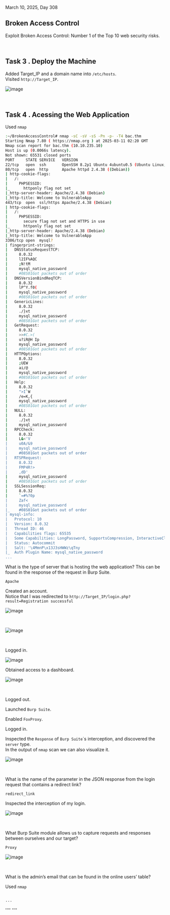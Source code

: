 March 10, 2025, Day 308<br>

<h2>Broken Access Control</h2>
<p>Exploit Broken Access Control: Number 1 of the Top 10 web security risks.</p>

<br>


<h2>Task 3 . Deploy the Machine</h2>

<p>Added Target_IP and a domain name into <code>/etc/hosts</code>.<br>
Visited <code>http://Target_IP</code>.</p>

![image](https://github.com/user-attachments/assets/fd773358-d96b-403f-9813-f3f53bb3f06f)

<br>

<h2>Task 4 . Acessing the Web Application</h2>

<p>Used <code>nmap</code></p>

```bash
:~/BrokenAccessControl# nmap -sC -sV -sS -Pn -p- -T4 bac.thm
Starting Nmap 7.80 ( https://nmap.org ) at 2025-03-11 02:20 GMT
Nmap scan report for bac.thm (10.10.235.10)
Host is up (0.0066s latency).
Not shown: 65531 closed ports
PORT     STATE SERVICE   VERSION
22/tcp   open  ssh       OpenSSH 8.2p1 Ubuntu 4ubuntu0.5 (Ubuntu Linux; protocol 2.0)
80/tcp   open  http      Apache httpd 2.4.38 ((Debian))
| http-cookie-flags: 
|   /: 
|     PHPSESSID: 
|_      httponly flag not set
|_http-server-header: Apache/2.4.38 (Debian)
|_http-title: Welcome to VulnerableApp
443/tcp  open  ssl/https Apache/2.4.38 (Debian)
| http-cookie-flags: 
|   /: 
|     PHPSESSID: 
|       secure flag not set and HTTPS in use
|_      httponly flag not set
|_http-server-header: Apache/2.4.38 (Debian)
|_http-title: Welcome to VulnerableApp
3306/tcp open  mysql?
| fingerprint-strings: 
|   DNSStatusRequestTCP: 
|     8.0.32
|     l2IF%AQC
|     ;N!tM
|     mysql_native_password
|     #08S01Got packets out of order
|   DNSVersionBindReqTCP: 
|     8.0.32
|     lP^Y.f0(
|     mysql_native_password
|     #08S01Got packets out of order
|   GenericLines: 
|     8.0.32
|     ./}xt
|     mysql_native_password
|     #08S01Got packets out of order
|   GetRequest: 
|     8.0.32
|     >>#C.>(
|     u?iR@H Ip
|     mysql_native_password
|     #08S01Got packets out of order
|   HTTPOptions: 
|     8.0.32
|     ;UEW
|     ai/@
|     mysql_native_password
|     #08S01Got packets out of order
|   Help: 
|     8.0.32
|     ">I`W
|     /e=K,{
|     mysql_native_password
|     #08S01Got packets out of order
|   NULL: 
|     8.0.32
|     ./}xt
|     mysql_native_password
|   RPCCheck: 
|     8.0.32
|     L&<'V
|     u0A/&9
|     mysql_native_password
|     #08S01Got packets out of order
|   RTSPRequest: 
|     8.0.32
|     FMP4R!>
|     ,dD'
|     mysql_native_password
|     #08S01Got packets out of order
|   SSLSessionReq: 
|     8.0.32
|     `=#%?0p
|     Zaf<
|     mysql_native_password
|_    #08S01Got packets out of order
| mysql-info: 
|   Protocol: 10
|   Version: 8.0.32
|   Thread ID: 46
|   Capabilities flags: 65535
|   Some Capabilities: LongPassword, SupportsCompression, InteractiveClient, LongColumnFlag, ConnectWithDatabase, IgnoreSigpipes, FoundRows, Support41Auth, SupportsLoadDataLocal, SupportsTransactions, DontAllowDatabaseTableColumn, SwitchToSSLAfterHandshake, Speaks41ProtocolNew, IgnoreSpaceBeforeParenthesis, ODBCClient, Speaks41ProtocolOld, SupportsMultipleResults, SupportsAuthPlugins, SupportsMultipleStatments
|   Status: Autocommit
|   Salt: '\4MmnP\x13J3sHWWz\qTny
|_  Auth Plugin Name: mysql_native_password
...
```

<p>What is the type of server that is hosting the web application? This can be found in the response of the request in Burp Suite.</p>
<code>Apache</code><br>

<p>Created an account.<br>
Notice that I was redirected to <code>http://Target_IP/login.php?result=Registration successful</code></p>

![image](https://github.com/user-attachments/assets/0d6fadc3-1c62-4d3a-9c1a-b7cf0b71931c)

<br>


![image](https://github.com/user-attachments/assets/66849ede-642a-43c1-a621-677fa491fbb6)

<br>

<p>Logged in.</p>

![image](https://github.com/user-attachments/assets/4d8e726d-7fab-4398-84d9-ea654acead6c)

<p>Obtained access to a dashboard.</p>


![image](https://github.com/user-attachments/assets/e5014748-64c5-4005-af1e-d2a0356e8b87)

<br>

<p>Logged out.</p>

<p>Launched <code>Burp Suite</code>.</p>
<p>Enabled <code>FoxProxy</code>.</p>
<p>Logged in.</p>
<p>Inspected the <code>Response</code> of <code>Burp Suite</code>´s interception, and discovered the <code>server</code> type.<br>
In the output of <code>nmap</code> scan we can also visualize it.</p>

![image](https://github.com/user-attachments/assets/4b560bd3-db7b-403d-ae35-dbe3015c501d)



<br>

<p>What is the name of the parameter in the JSON response from the login request that contains a redirect link?</p>
<code>redirect_link</code><br>

<p>Inspected the interception of my login.</p>

![image](https://github.com/user-attachments/assets/f1b24ad3-fee4-44b9-a760-51feaa5d4e18)

<br>


<p>What Burp Suite module allows us to capture requests and responses between ourselves and our target?</p>
<code>Proxy</code><br>


![image](https://github.com/user-attachments/assets/aeeca082-fd92-443b-8cde-5d1b9d88b0e4)

<br>

<p>What is the admin’s email that can be found in the online users’ table?</p>
<code></code>



<p>Used <code>nmap</code></p>

```bash

...
```


''''
''''




